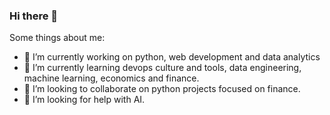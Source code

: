 ### Hi there 👋

Some things about me:

- 🔭 I’m currently working on python, web development and data analytics
- 🌱 I’m currently learning devops culture and tools, data engineering, machine learning, economics and finance.
- 👯 I’m looking to collaborate on python projects focused on finance.
- 🤔 I’m looking for help with AI.


